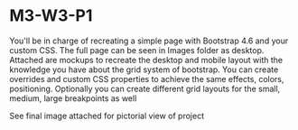 # M3-W3-P1
 You'll be in charge of recreating a simple page with Bootstrap 4.6 and your custom CSS. The full page can be seen in Images folder as desktop.
Attached are mockups to recreate the desktop and mobile layout with the knowledge you have about the grid system of bootstrap. 
You can create overrides and custom CSS properties to achieve the same effects, colors, positioning.
Optionally you can create different grid layouts for the small, medium, large breakpoints as well

See final image attached for pictorial view of project
